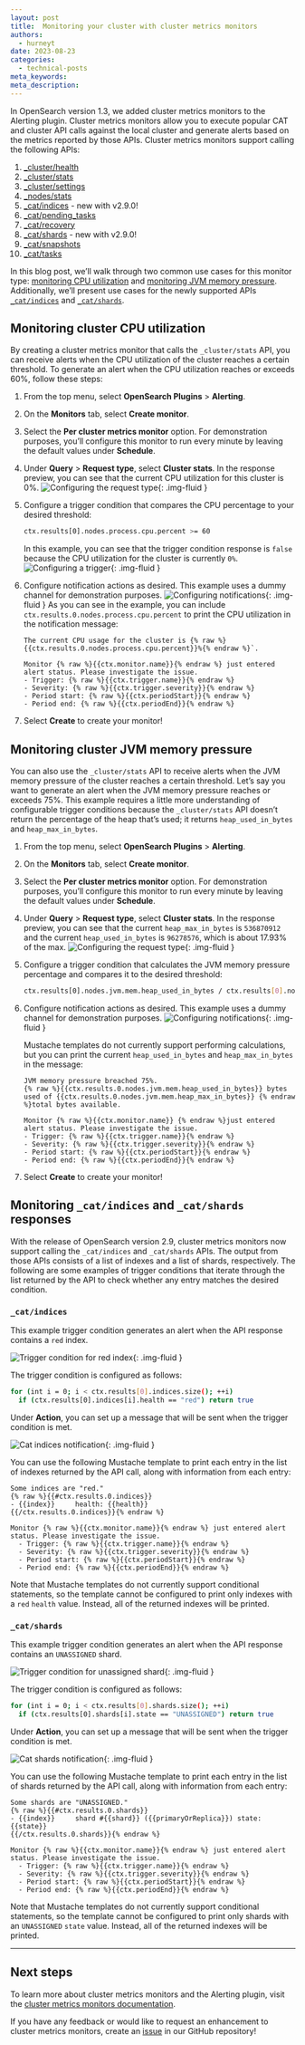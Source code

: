 ```yaml
---
layout: post
title:  Monitoring your cluster with cluster metrics monitors
authors:
  - hurneyt
date: 2023-08-23
categories:
  - technical-posts
meta_keywords: 
meta_description: 
---
```


In OpenSearch version 1.3, we added cluster metrics monitors to the Alerting plugin. Cluster metrics monitors allow you to execute popular CAT and cluster API calls against the local cluster and generate alerts based on the metrics reported by those APIs. Cluster metrics monitors support calling the following APIs:

1. [_cluster/health](https://opensearch.org/docs/2.9/api-reference/cluster-health/)
2. [_cluster/stats](https://opensearch.org/docs/2.9/api-reference/cluster-stats/)
3. [_cluster/settings](https://opensearch.org/docs/2.9/api-reference/cluster-settings/)
4. [_nodes/stats](https://opensearch.org/docs/2.9/opensearch/popular-api/#get-node-statistics)
5. [_cat/indices](https://opensearch.org/docs/latest/opensearch/rest-api/cat/cat-indices/) - new with v2.9.0!
6. [_cat/pending_tasks](https://opensearch.org/docs/2.9/api-reference/cat/cat-pending-tasks/)
7. [_cat/recovery](https://opensearch.org/docs/2.9/api-reference/cat/cat-recovery/)
8. [_cat/shards](https://opensearch.org/docs/latest/opensearch/rest-api/cat/cat-shards/) - new with v2.9.0!
9. [_cat/snapshots](https://opensearch.org/docs/2.9/api-reference/cat/cat-snapshots/)
10. [_cat/tasks](https://opensearch.org/docs/2.9/api-reference/cat/cat-tasks/)


In this blog post, we’ll walk through two common use cases for this monitor type: [monitoring CPU utilization](#monitoring-cluster-cpu-utilization) and [monitoring JVM memory pressure](#monitoring-cluster-jvm-memory-pressure). Additionally, we’ll present use cases for the newly supported APIs [`_cat/indices`](#_catindices) and [`_cat/shards`](#_catshards). 

## Monitoring cluster CPU utilization

By creating a cluster metrics monitor that calls the `_cluster/stats` API, you can receive alerts when the CPU utilization of the cluster reaches a certain threshold. To generate an alert when the CPU utilization reaches or exceeds 60%, follow these steps:

1. From the top menu, select **OpenSearch Plugins** > **Alerting**.
1. On the **Monitors** tab, select **Create monitor**.
1. Select the **Per cluster metrics monitor** option. For demonstration purposes, you’ll configure this monitor to run every minute by leaving the default values under **Schedule**.
1. Under **Query** > **Request type**, select **Cluster stats**. In the response preview, you can see that the current CPU utilization for this cluster is 0%.
    ![Configuring the request type](/assets/media/blog-images/2023-08-23-cluster-metrics-monitors-blog/cluster-metrics-v29-cpu2-request-type.png){: .img-fluid }
1. Configure a trigger condition that compares the CPU percentage to your desired threshold: 
    ```bash
    ctx.results[0].nodes.process.cpu.percent >= 60
    ```
    In this example, you can see that the trigger condition response is `false` because the CPU utilization for the cluster is currently `0%`.
    ![Configuring a trigger](/assets/media/blog-images/2023-08-23-cluster-metrics-monitors-blog/cluster-metrics-v29-cpu3-trigger.png){: .img-fluid }
1. Configure notification actions as desired. This example uses a dummy channel for demonstration purposes. 
    ![Configuring notifications](/assets/media/blog-images/2023-08-23-cluster-metrics-monitors-blog/cluster-metrics-v29-cpu4-notification.png){: .img-fluid }
    As you can see in the example, you can include `ctx.results.0.nodes.process.cpu.percent` to print the CPU utilization in the notification message:
   
    ```plaintext
    The current CPU usage for the cluster is {% raw %}{{ctx.results.0.nodes.process.cpu.percent}}%{% endraw %}`.

    Monitor {% raw %}{{ctx.monitor.name}}{% endraw %} just entered alert status. Please investigate the issue.
    - Trigger: {% raw %}{{ctx.trigger.name}}{% endraw %}
    - Severity: {% raw %}{{ctx.trigger.severity}}{% endraw %}
    - Period start: {% raw %}{{ctx.periodStart}}{% endraw %}
    - Period end: {% raw %}{{ctx.periodEnd}}{% endraw %}
    ```
1. Select **Create** to create your monitor!

## Monitoring cluster JVM memory pressure

You can also use the `_cluster/stats` API to receive alerts when the JVM memory pressure of the cluster reaches a certain threshold. Let’s say you want to generate an alert when the JVM memory pressure reaches or exceeds 75%. This example requires a little more understanding of configurable trigger conditions because the `_cluster/stats` API doesn’t return the percentage of the heap that’s used; it returns `heap_used_in_bytes` and `heap_max_in_bytes`.

1. From the top menu, select **OpenSearch Plugins** > **Alerting**.
1. On the **Monitors** tab, select **Create monitor**.
1. Select the **Per cluster metrics monitor** option. For demonstration purposes, you’ll configure this monitor to run every minute by leaving the default values under **Schedule**.
1. Under **Query** > **Request type**, select **Cluster stats**. In the response preview, you can see that the current `heap_max_in_bytes` is `536870912` and the current `heap_used_in_bytes` is `96278576`, which is about 17.93% of the max.
    ![Configuring the request type](/assets/media/blog-images/2023-08-23-cluster-metrics-monitors-blog/cluster-metrics-v29-jvm2-request-type.png){: .img-fluid }
1. Configure a trigger condition that calculates the JVM memory pressure percentage and compares it to the desired threshold:
    ```bash
    ctx.results[0].nodes.jvm.mem.heap_used_in_bytes / ctx.results[0].nodes.jvm.mem.heap_max_in_bytes >= 0.75
    ```
1. Configure notification actions as desired. This example uses a dummy channel for demonstration purposes. 
    ![Configuring notifications](/assets/media/blog-images/2023-08-23-cluster-metrics-monitors-blog/cluster-metrics-v29-jvm4-notification.png){: .img-fluid }

    Mustache templates do not currently support performing calculations, but you can print the current `heap_used_in_bytes` and `heap_max_in_bytes` in the message:

    ```plaintext
    JVM memory pressure breached 75%.
    {% raw %}{{ctx.results.0.nodes.jvm.mem.heap_used_in_bytes}} bytes used of {{ctx.results.0.nodes.jvm.mem.heap_max_in_bytes}} {% endraw %}total bytes available.

    Monitor {% raw %}{{ctx.monitor.name}} {% endraw %}just entered alert status. Please investigate the issue.
    - Trigger: {% raw %}{{ctx.trigger.name}}{% endraw %}
    - Severity: {% raw %}{{ctx.trigger.severity}}{% endraw %}
    - Period start: {% raw %}{{ctx.periodStart}}{% endraw %}
    - Period end: {% raw %}{{ctx.periodEnd}}{% endraw %}
    ```
1. Select **Create** to create your monitor!

## Monitoring `_cat/indices` and `_cat/shards` responses

With the release of OpenSearch version 2.9, cluster metrics monitors now support calling the `_cat/indices` and `_cat/shards` APIs. The output from those APIs consists of a list of indexes and a list of shards, respectively. The following are some examples of trigger conditions that iterate through the list returned by the API to check whether any entry matches the desired condition.

### `_cat/indices`

This example trigger condition generates an alert when the API response contains a `red` index. 

![Trigger condition for red index](/assets/media/blog-images/2023-08-23-cluster-metrics-monitors-blog/cluster-metrics-v29-indices3-trigger.png){: .img-fluid }

The trigger condition is configured as follows:

```bash
for (int i = 0; i < ctx.results[0].indices.size(); ++i)
  if (ctx.results[0].indices[i].health == "red") return true
```

Under **Action**, you can set up a message that will be sent when the trigger condition is met.

![Cat indices notification](/assets/media/blog-images/2023-08-23-cluster-metrics-monitors-blog/cluster-metrics-v29-indices4-notification.png){: .img-fluid }

You can use the following Mustache template to print each entry in the list of indexes returned by the API call, along with information from each entry:

```plaintext
Some indices are "red."
{% raw %}{{#ctx.results.0.indices}}
- {{index}}     health: {{health}}
{{/ctx.results.0.indices}}{% endraw %}

Monitor {% raw %}{{ctx.monitor.name}}{% endraw %} just entered alert status. Please investigate the issue.
  - Trigger: {% raw %}{{ctx.trigger.name}}{% endraw %}
  - Severity: {% raw %}{{ctx.trigger.severity}}{% endraw %}
  - Period start: {% raw %}{{ctx.periodStart}}{% endraw %}
  - Period end: {% raw %}{{ctx.periodEnd}}{% endraw %}
```

Note that Mustache templates do not currently support conditional statements, so the template cannot be configured to print only indexes with a `red` `health` value. Instead, all of the returned indexes will be printed.

### `_cat/shards`

This example trigger condition generates an alert when the API response contains an `UNASSIGNED` shard.

![Trigger condition for unassigned shard](/assets/media/blog-images/2023-08-23-cluster-metrics-monitors-blog/cluster-metrics-v29-shards3-trigger.png){: .img-fluid }

The trigger condition is configured as follows:

```bash
for (int i = 0; i < ctx.results[0].shards.size(); ++i)
  if (ctx.results[0].shards[i].state == "UNASSIGNED") return true
```

Under **Action**, you can set up a message that will be sent when the trigger condition is met. 

![Cat shards notification](/assets/media/blog-images/2023-08-23-cluster-metrics-monitors-blog/cluster-metrics-v29-shards4-notification.png){: .img-fluid }

You can use the following Mustache template to print each entry in the list of shards returned by the API call, along with information from each entry:

```plaintext
Some shards are "UNASSIGNED."
{% raw %}{{#ctx.results.0.shards}}
- {{index}}     shard #{{shard}} ({{primaryOrReplica}}) state: {{state}}
{{/ctx.results.0.shards}}{% endraw %}

Monitor {% raw %}{{ctx.monitor.name}}{% endraw %} just entered alert status. Please investigate the issue.
  - Trigger: {% raw %}{{ctx.trigger.name}}{% endraw %}
  - Severity: {% raw %}{{ctx.trigger.severity}}{% endraw %}
  - Period start: {% raw %}{{ctx.periodStart}}{% endraw %}
  - Period end: {% raw %}{{ctx.periodEnd}}{% endraw %}
```

Note that Mustache templates do not currently support conditional statements, so the template cannot be configured to print only shards with an `UNASSIGNED` `state` value. Instead, all of the returned indexes will be printed.

* * *

## Next steps

To learn more about cluster metrics monitors and the Alerting plugin, visit the [cluster metrics monitors documentation](https://opensearch.org/docs/latest/observing-your-data/alerting/monitors/#create-cluster-metrics-monitor).


If you have any feedback or would like to request an enhancement to cluster metrics monitors, create an [issue](https://github.com/opensearch-project/alerting/issues/new/choose) in our GitHub repository!
